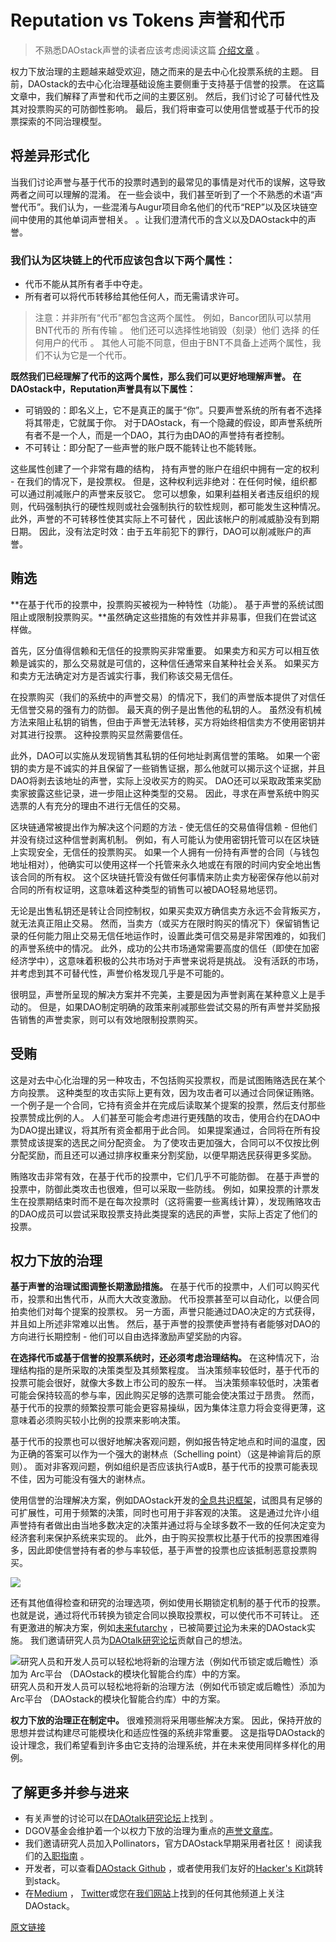 # Reputation vs Tokens 声誉和代币
> 不熟悉DAOstack声誉的读者应该考虑阅读这篇 [介绍文章](https://medium.com/daostack/a-guide-to-daostacks-initial-reputation-protocol-f8365f157f7a) 。

权力下放治理的主题越来越受欢迎，随之而来的是去中心化投票系统的主题。 目前，DAOstack的去中心化治理基础设施主要侧重于支持基于信誉的投票。 在这篇文章中，我们解释了声誉和代币之间的主要区别。 然后，我们讨论了可替代性及其对投票购买的可防御性影响。 最后，我们将审查可以使用信誉或基于代币的投票探索的不同治理模型。

## 将差异形式化
当我们讨论声誉与基于代币的投票时遇到的最常见的事情是对代币的误解，这导致两者之间可以理解的混淆。 在一些会谈中，我们甚至听到了一个不熟悉的术语“声誉代币”。我们认为，一些混淆与Augur项目命名他们的代币“REP”以及区块链空间中使用的其他单词声誉相关。 。让我们澄清代币的含义以及DAOstack中的声誉。

### 我们认为区块链上的代币应该包含以下两个属性：
- 代币不能从其所有者手中夺走。
- 所有者可以将代币转移给其他任何人，而无需请求许可。

> 注意：并非所有“代币”都包含这两个属性。 例如，Bancor团队可以禁用 BNT代币的 所有传输 。 他们还可以选择性地销毁（刻录）他们 选择 的任何用户的代币 。 其他人可能不同意，但由于BNT不具备上述两个属性，我们不认为它是一个代币。

**既然我们已经理解了代币的这两个属性，那么我们可以更好地理解声誉。 在DAOstack中，Reputation声誉具有以下属性：**
- 可销毁的：即名义上，它不是真正的属于“你”。只要声誉系统的所有者不选择将其带走，它就属于你。 对于DAOstack，有一个隐藏的假设，即声誉系统所有者不是一个人，而是一个DAO，其行为由DAO的声誉持有者控制。
- 不可转让：即分配了一些声誉的账户既不能转让也不能转账。

这些属性创建了一个非常有趣的结构， 持有声誉的账户在组织中拥有一定的权利 - 在我们的情况下，是投票权。 但是，这种权利远非绝对：在任何时候，组织都可以通过削减账户的声誉来反驳它。 您可以想象，如果利益相关者违反组织的规则，代码强制执行的硬性规则或社会强制执行的软性规则，都可能发生这种情况。 此外，声誉的不可转移性使其实际上不可替代 ，因此该帐户的削减威胁没有到期日期。 因此，没有法定时效：由于五年前犯下的罪行，DAO可以削减账户的声誉。

## 贿选
**在基于代币的投票中，投票购买被视为一种特性（功能）。 基于声誉的系统试图阻止或限制投票购买。**虽然确定这些措施的有效性并非易事，但我们在尝试这样做。

首先，区分值得信赖和无信任的投票购买非常重要。 如果卖方和买方可以相互依赖是诚实的，那么交易就是可信的，这种信任通常来自某种社会关系。 如果买方和卖方无法确定对方是否诚实行事，我们称该交易无信任。

在投票购买（我们的系统中的声誉交易）的情况下，我们的声誉版本提供了对信任无信誉交易的强有力的防御。 最天真的例子是出售他的私钥的人。 虽然没有机械方法来阻止私钥的销售，但由于声誉无法转移，买方将始终相信卖方不使用密钥并对其进行投票。 这种投票购买显然需要信任。

此外，DAO可以实施从发现销售其私钥的任何地址剥离信誉的策略。 如果一个密钥的卖方是不诚实的并且保留了一些销售证据，那么他就可以揭示这个证据，并且DAO将剥去该地址的声誉，实际上没收买方的购买。 DAO还可以采取政策来奖励卖家披露这些记录，进一步阻止这种类型的交易。 因此，寻求在声誉系统中购买选票的人有充分的理由不进行无信任的交易。

区块链通常被提出作为解决这个问题的方法 - 使无信任的交易值得信赖 - 但他们并没有绕过这种信誉剥离机制。 例如，有人可能认为使用密钥托管可以在区块链上实现安全，无信任的投票购买。 如果一个人拥有一份持有声誉的合同（与钱包地址相对），他确实可以使用这样一个托管来永久地或在有限的时间内安全地出售该合同的所有权。 这个区块链托管没有做任何事情来防止卖方秘密保存他以前对合同的所有权证明，这意味着这种类型的销售可以被DAO轻易地惩罚。

无论是出售私钥还是转让合同控制权，如果买卖双方确信卖方永远不会背叛买方，就无法真正阻止交易。 然而，当卖方（或买方在限时购买的情况下）保留销售记录的任何能力阻止交易无信任地运作时，设置此类可信交易是非常困难的，如我们的声誉系统中的情况。 此外，成功的公共市场通常需要高度的信任（即使在加密经济学中），这意味着积极的公共市场对于声誉来说将是挑战。 没有活跃的市场，并考虑到其不可替代性，声誉价格发现几乎是不可能的。

很明显，声誉所呈现的解决方案并不完美，主要是因为声誉剥离在某种意义上是手动的。 但是，如果DAO制定明确的政策来削减那些尝试交易的所有声誉并奖励报告销售的声誉卖家，则可以有效地限制投票购买。

## 受贿
这是对去中心化治理的另一种攻击，不包括购买投票权，而是试图贿赂选民在某个方向投票。 这种类型的攻击实际上更有效，因为攻击者可以通过合同保证贿赂。 一个例子是一个合同，它持有资金并在完成后读取某个提案的投票，然后支付那些投票赞成比例的人。 人们甚至可能会考虑进行更残酷的攻击，使用合约在DAO中为DAO提出建议，将其所有资金都用于此合同。 如果提案通过，合同将在所有投票赞成该提案的选民之间分配资金。 为了使攻击更加强大，合同可以不仅按比例分配奖励，而且还可以通过排序权重来分割奖励，以便早期选民获得更多奖励。

贿赂攻击非常有效，在基于代币的投票中，它们几乎不可能防御。 在基于声誉的投票中，防御此类攻击也很难，但可以采取一些防线。 例如，如果投票的计票发生在投票期结束时而不是在每次投票时（这将需要一些离线计算），发现贿赂攻击的DAO成员可以尝试采取投票支持此类提案的选民的声誉，实际上否定了他们的投票。

## 权力下放的治理
**基于声誉的治理试图调整长期激励措施。** 在基于代币的投票中，人们可以购买代币，投票和出售代币，从而大大改变激励。 代币投票甚至可以自动化，以便合同拍卖他们对每个提案的投票权。 另一方面，声誉只能通过DAO决定的方式获得，并且如上所述非常难以出售。 然后，基于声誉的投票使声誉持有者能够对DAO的方向进行长期控制 - 他们可以自由选择激励声望奖励的内容。

**在选择代币或基于信誉的投票系统时，还必须考虑治理结构。** 在这种情况下，治理结构指的是所采取的决策类型及其频繁程度。 当决策频率较低时，基于代币的投票可能会很好，就像大多数上市公司的股东一样。 当决策频率较低时，决策者可能会保持较高的参与率，因此购买足够的选票可能会使决策过于昂贵。 然而，基于代币的投票的频繁投票可能会更容易操纵，因为集体注意力将会变得更薄，这意味着必须购买较小比例的投票来影响决策。

基于代币的投票也可以很好地解决客观问题，例如报告特定地点和时间的温度，因为正确的答案可以作为一个强大的谢林点（Schelling point）（这是神谕背后的原则）。 面对非客观问题，例如组织是否应该执行A或B，基于代币的投票可能表现不佳，因为可能没有强大的谢林点。

使用信誉的治理解决方案，例如DAOstack开发的[全息共识框架](https://medium.com/daostack/holographic-consensus-part-1-116a73ba1e1c)，试图具有足够的可扩展性，可用于频繁的决策，同时也可用于非客观的决策。 这是通过允许小组声誉持有者做出由当地多数决定的决策并通过将与全球多数不一致的任何决定变为经济套利来保护系统来实现的。 此外，由于购买投票权比基于代币的投票困难得多，因此即使信誉持有者的参与率较低，基于声誉的投票也应该抵制恶意投票购买。

![](https://cdn-images-1.medium.com/max/2400/0*1d7gN68onJg24Min)

还有其他值得检查和研究的治理选项，例如使用长期锁定机制的基于代币的投票。 也就是说，通过将代币转换为锁定合同以换取投票权，可以使代币不可转让。 还有更激进的解决方案，例如[未来futarchy](https://en.wikipedia.org/wiki/Futarchy) ，已被简要[讨论](https://daotalk.org/t/joint-ama-martin-koppelmann-matan-field-4-12-2018-at-3pm-cet/324/9?u=pat)为未来的DAOstack实施。 我们邀请研究人员为[DAOtalk研究论坛](https://daotalk.org/c/research)贡献自己的想法。

![研究人员和开发人员可以轻松地将新的治理方法（例如代币锁定或后瞻性）添加为 Arc平台 （DAOstack的模块化智能合约库）中的方案。](https://cdn-images-1.medium.com/max/1600/0*YmQRvZVvZw0VU2m9)
研究人员和开发人员可以轻松地将新的治理方法（例如代币锁定或后瞻性）添加为 Arc平台 （DAOstack的模块化智能合约库）中的方案。

**权力下放的治理正在制定中。** 很难预测将采用哪些解决方案。 因此，保持开放的思想并尝试构建尽可能模块化和适应性强的系统非常重要。 这是指导DAOstack的设计理念，我们希望看到许多由它支持的治理系统，并在未来使用同样多样化的用例。

## 了解更多并参与进来
- 有关声誉的讨论可以在[DAOtalk研究论坛](https://daotalk.org/c/research)上找到 。
- DGOV基金会维护着一个以权力下放的治理为重点的[声誉文章库](https://wiki.dgov.foundation/resources/articles-by-topic-1#identity-and-reputation)。
- 我们邀请研究人员加入Pollinators，官方DAOstack早期采用者社区！ 阅读我们的[入职指南](https://medium.com/@erikrodrigues/daostack-pollinators-onboarding-guide-ecbdbe051214) 。
- 开发者，可以查看[DAOstack Github](https://github.com/daostack) ，或者使用我们友好的[Hacker's Kit](https://github.com/daostack/DAOstack-Hackers-Kit)跳转到stack。
- 在[Medium](https://medium.com/daostack) ， [Twitter](https://twitter.com/daostack?lang=en)或您在[我们网站](https://daostack.io/)上找到的任何其他频道上关注DAOstack。

[原文链接](https://medium.com/daostack/reputation-vs-tokens-6d7642c7a538)

